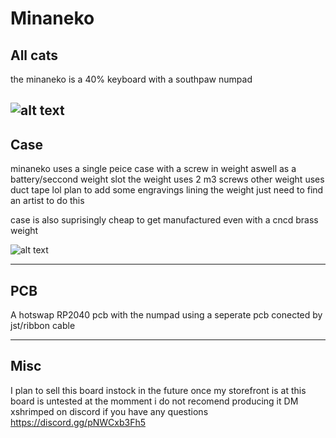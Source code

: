 # Minaneko
## All cats



the minaneko is a 40% keyboard with a southpaw numpad 

![alt text](https://github.com/ShrimpedKeyboard/Minaneko/blob/main/kle/minaneko.png?raw=true)
 --- 

## Case

minaneko uses a single peice case with a screw in weight aswell as a battery/seccond weight slot
the weight uses 2 m3 screws 
other weight uses duct tape lol
plan to add some engravings lining the weight just need to find an artist to do this

case is also suprisingly cheap to get manufactured even with a cncd brass weight

![alt text](https://github.com/ShrimpedKeyboard/Minaneko/blob/main/Pictures/Minaneko%20case%201.png?raw=true)

 --- 

## PCB

A hotswap RP2040 pcb with the numpad using a seperate pcb conected by jst/ribbon cable 

 --- 

## Misc
I plan to sell this board instock in the future once my storefront is at 
this board is untested at the momment i do not recomend producing it 
DM xshrimped on discord if you have any questions
https://discord.gg/pNWCxb3Fh5

